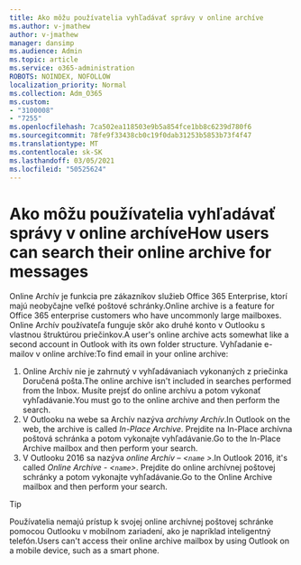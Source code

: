 ```yaml
---
title: Ako môžu používatelia vyhľadávať správy v online archíve
ms.author: v-jmathew
author: v-jmathew
manager: dansimp
ms.audience: Admin
ms.topic: article
ms.service: o365-administration
ROBOTS: NOINDEX, NOFOLLOW
localization_priority: Normal
ms.collection: Adm_O365
ms.custom:
- "3100008"
- "7255"
ms.openlocfilehash: 7ca502ea118503e9b5a854fce1bb8c6239d780f6
ms.sourcegitcommit: 78fe9f33438cb0c19f0dab31253b5853b73f4f47
ms.translationtype: MT
ms.contentlocale: sk-SK
ms.lasthandoff: 03/05/2021
ms.locfileid: "50525624"
---
```

# <a name="how-users-can-search-their-online-archive-for-messages"></a><span data-ttu-id="4c2fc-102">Ako môžu používatelia vyhľadávať správy v online archíve</span><span class="sxs-lookup"><span data-stu-id="4c2fc-102">How users can search their online archive for messages</span></span>

<span data-ttu-id="4c2fc-103">Online Archív je funkcia pre zákazníkov služieb Office 365 Enterprise, ktorí majú neobyčajne veľké poštové schránky.</span><span class="sxs-lookup"><span data-stu-id="4c2fc-103">Online archive is a feature for Office 365 enterprise customers who have uncommonly large mailboxes.</span></span> <span data-ttu-id="4c2fc-104">Online Archív používateľa funguje skôr ako druhé konto v Outlooku s vlastnou štruktúrou priečinkov.</span><span class="sxs-lookup"><span data-stu-id="4c2fc-104">A user's online archive acts somewhat like a second account in Outlook with its own folder structure.</span></span> <span data-ttu-id="4c2fc-105">Vyhľadanie e-mailov v online archíve:</span><span class="sxs-lookup"><span data-stu-id="4c2fc-105">To find email in your online archive:</span></span>

1. <span data-ttu-id="4c2fc-106">Online Archív nie je zahrnutý v vyhľadávaniach vykonaných z priečinka Doručená pošta.</span><span class="sxs-lookup"><span data-stu-id="4c2fc-106">The online archive isn't included in searches performed from the Inbox.</span></span> <span data-ttu-id="4c2fc-107">Musíte prejsť do online archívu a potom vykonať vyhľadávanie.</span><span class="sxs-lookup"><span data-stu-id="4c2fc-107">You must go to the online archive and then perform the search.</span></span>
2. <span data-ttu-id="4c2fc-108">V Outlooku na webe sa Archív nazýva *archívny Archív*.</span><span class="sxs-lookup"><span data-stu-id="4c2fc-108">In Outlook on the web, the archive is called *In-Place Archive*.</span></span> <span data-ttu-id="4c2fc-109">Prejdite na In-Place archívna poštová schránka a potom vykonajte vyhľadávanie.</span><span class="sxs-lookup"><span data-stu-id="4c2fc-109">Go to the In-Place Archive mailbox and then perform your search.</span></span>
3. <span data-ttu-id="4c2fc-110">V Outlooku 2016 sa nazýva *online Archív – <`name` >*.</span><span class="sxs-lookup"><span data-stu-id="4c2fc-110">In Outlook 2016, it's called *Online Archive - <`name`>*.</span></span> <span data-ttu-id="4c2fc-111">Prejdite do online archívnej poštovej schránky a potom vykonajte vyhľadávanie.</span><span class="sxs-lookup"><span data-stu-id="4c2fc-111">Go to the Online Archive mailbox and then perform your search.</span></span>

> [!TIP]
> <span data-ttu-id="4c2fc-112">Používatelia nemajú prístup k svojej online archívnej poštovej schránke pomocou Outlooku v mobilnom zariadení, ako je napríklad inteligentný telefón.</span><span class="sxs-lookup"><span data-stu-id="4c2fc-112">Users can't access their online archive mailbox by using Outlook on a mobile device, such as a smart phone.</span></span>
